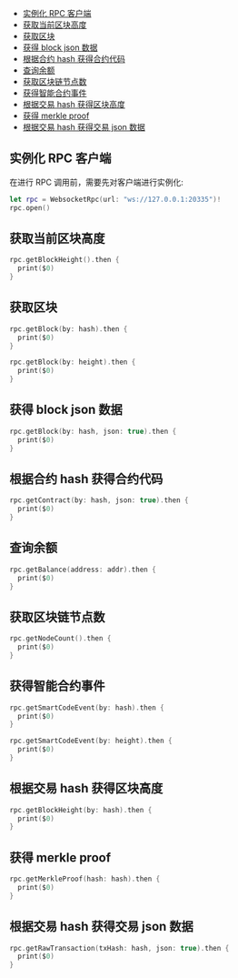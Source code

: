 - [实例化 RPC 客户端](#%E5%AE%9E%E4%BE%8B%E5%8C%96-rpc-%E5%AE%A2%E6%88%B7%E7%AB%AF)
- [获取当前区块高度](#%E8%8E%B7%E5%8F%96%E5%BD%93%E5%89%8D%E5%8C%BA%E5%9D%97%E9%AB%98%E5%BA%A6)
- [获取区块](#%E8%8E%B7%E5%8F%96%E5%8C%BA%E5%9D%97)
- [获得 block json 数据](#%E8%8E%B7%E5%BE%97-block-json-%E6%95%B0%E6%8D%AE)
- [根据合约 hash 获得合约代码](#%E6%A0%B9%E6%8D%AE%E5%90%88%E7%BA%A6-hash-%E8%8E%B7%E5%BE%97%E5%90%88%E7%BA%A6%E4%BB%A3%E7%A0%81)
- [查询余额](#%E6%9F%A5%E8%AF%A2%E4%BD%99%E9%A2%9D)
- [获取区块链节点数](#%E8%8E%B7%E5%8F%96%E5%8C%BA%E5%9D%97%E9%93%BE%E8%8A%82%E7%82%B9%E6%95%B0)
- [获得智能合约事件](#%E8%8E%B7%E5%BE%97%E6%99%BA%E8%83%BD%E5%90%88%E7%BA%A6%E4%BA%8B%E4%BB%B6)
- [根据交易 hash 获得区块高度](#%E6%A0%B9%E6%8D%AE%E4%BA%A4%E6%98%93-hash-%E8%8E%B7%E5%BE%97%E5%8C%BA%E5%9D%97%E9%AB%98%E5%BA%A6)
- [获得 merkle proof](#%E8%8E%B7%E5%BE%97-merkle-proof)
- [根据交易 hash 获得交易 json 数据](#%E6%A0%B9%E6%8D%AE%E4%BA%A4%E6%98%93-hash-%E8%8E%B7%E5%BE%97%E4%BA%A4%E6%98%93-json-%E6%95%B0%E6%8D%AE)

## 实例化 RPC 客户端

在进行 RPC 调用前，需要先对客户端进行实例化:

```swift
let rpc = WebsocketRpc(url: "ws://127.0.0.1:20335")!
rpc.open()
```

## 获取当前区块高度

```swift
rpc.getBlockHeight().then {
  print($0)
}
```

## 获取区块

```swift
rpc.getBlock(by: hash).then {
  print($0)
}

rpc.getBlock(by: height).then {
  print($0)
}
```

## 获得 block json 数据

```swift
rpc.getBlock(by: hash, json: true).then {
  print($0)
}
```

## 根据合约 hash 获得合约代码

```swift
rpc.getContract(by: hash, json: true).then {
  print($0)
}
```

## 查询余额

```swift
rpc.getBalance(address: addr).then {
  print($0)
}
```

## 获取区块链节点数

```swift
rpc.getNodeCount().then {
  print($0)
}
```

## 获得智能合约事件

```swift
rpc.getSmartCodeEvent(by: hash).then {
  print($0)
}

rpc.getSmartCodeEvent(by: height).then {
  print($0)
}
```

## 根据交易 hash 获得区块高度

```swift
rpc.getBlockHeight(by: hash).then {
  print($0)
}
```

## 获得 merkle proof

```swift
rpc.getMerkleProof(hash: hash).then {
  print($0)
}
```

## 根据交易 hash 获得交易 json 数据

```swift
rpc.getRawTransaction(txHash: hash, json: true).then {
  print($0)
}
```

